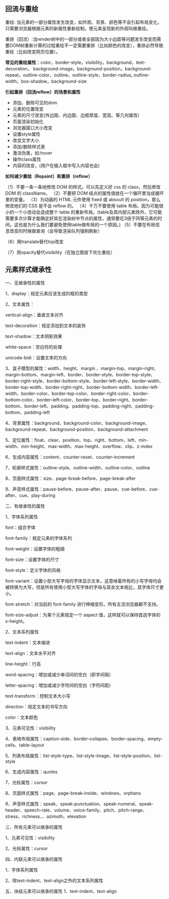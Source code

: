 ## 回流与重绘

重绘: 当元素的一部分属性发生改变，如外观、背景、颜色等不会引起布局变化，只需要浏览器根据元素的新属性重新绘制，使元素呈现新的外观叫做重绘。 

重排（回流）:当render树中的一部分或者全部因为大小边距等问题发生改变而需要DOM树重新计算的过程重绘不一定需要重排（比如颜色的改变），重排必然导致重绘（比如改变网页位置）。

**常见的重绘属性**：color，border-style，visibility，background，text-decoration，  background-image，background-position，background-repeat，outline-color，outline，outline-style，border-radius, outline-width，box-shadow，background-size

**引起重排（回流reflow）的场景和属性**

- 添加、删除可见的dom
- 元素的位置改变
- 元素的尺寸改变(外边距、内边距、边框厚度、宽高、等几何属性)
- 页面渲染初始化
- 浏览器窗口大小改变
- 设置style属性
- 改变文字大小
- 添加/删除样式表
- 激活伪类，如:hover
- 操作class属性
- 内容的改变，(用户在输入框中写入内容也会)

**如何减少重绘（Repaint）和重排（reflow）**

（1）不要一条一条地修改 DOM 的样式。可以先定义好 css 的 class，然后修改 DOM 的 className。
（2）不要把 DOM 结点的属性值放在一个循环里当成循环里的变量。
（3）为动画的 HTML 元件使用 fixed 或 absoult 的 position，那么修改他们的 CSS 是不会 reflow 的。
（4）千万不要使用 table 布局。因为可能很小的一个小改动会造成整个 table 的重新布局。(table及其内部元素除外，它可能需要多次计算才能确定好其在渲染树中节点的属性，通常要花3倍于同等元素的时间。这也是为什么我们要避免使用table做布局的一个原因。)
（5）不要在布局信息改变的时候做查询（会导致渲染队列强制刷新）

（6）用translate替代top改变

（7）用opacity替代visibility（在独立图层下优化重绘）

## 元素样式继承性

一、无继承性的属性

1、display：规定元素应该生成的框的类型

2、文本属性：

vertical-align：垂直文本对齐

text-decoration：规定添加到文本的装饰

text-shadow：文本阴影效果

white-space：空白符的处理

unicode-bidi：设置文本的方向

3、盒子模型的属性：width、height、margin 、margin-top、margin-right、margin-bottom、margin-left、border、border-style、border-top-style、border-right-style、border-bottom-style、border-left-style、border-width、border-top-width、border-right-right、border-bottom-width、border-left-width、border-color、border-top-color、border-right-color、border-bottom-color、border-left-color、border-top、border-right、border-bottom、border-left、padding、padding-top、padding-right、padding-bottom、padding-left

4、背景属性：background、background-color、background-image、background-repeat、background-position、background-attachment

5、定位属性：float、clear、position、top、right、bottom、left、min-width、min-height、max-width、max-height、overflow、clip、z-index

6、生成内容属性：content、counter-reset、counter-increment

7、轮廓样式属性：outline-style、outline-width、outline-color、outline

8、页面样式属性：size、page-break-before、page-break-after

9、声音样式属性：pause-before、pause-after、pause、cue-before、cue-after、cue、play-during

二、有继承性的属性

1、字体系列属性

font：组合字体

font-family：规定元素的字体系列

font-weight：设置字体的粗细

font-size：设置字体的尺寸

font-style：定义字体的风格

font-variant：设置小型大写字母的字体显示文本，这意味着所有的小写字母均会被转换为大写，但是所有使用小型大写字体的字母与其余文本相比，其字体尺寸更小。

font-stretch：对当前的 font-family 进行伸缩变形。所有主流浏览器都不支持。

font-size-adjust：为某个元素规定一个 aspect 值，这样就可以保持首选字体的 x-height。

2、文本系列属性

text-indent：文本缩进

text-align：文本水平对齐

line-height：行高

word-spacing：增加或减少单词间的空白（即字间隔）

letter-spacing：增加或减少字符间的空白（字符间距）

text-transform：控制文本大小写

direction：规定文本的书写方向

color：文本颜色

3、元素可见性：visibility

4、表格布局属性：caption-side、border-collapse、border-spacing、empty-cells、table-layout

5、列表布局属性：list-style-type、list-style-image、list-style-position、list-style

6、生成内容属性：quotes

7、光标属性：cursor

8、页面样式属性：page、page-break-inside、windows、orphans

9、声音样式属性：speak、speak-punctuation、speak-numeral、speak-header、speech-rate、volume、voice-family、pitch、pitch-range、stress、richness、、azimuth、elevation

三、所有元素可以继承的属性

1、元素可见性：visibility

2、光标属性：cursor

四、内联元素可以继承的属性

1、字体系列属性

2、除text-indent、text-align之外的文本系列属性

五、块级元素可以继承的属性
1、text-indent、text-align
